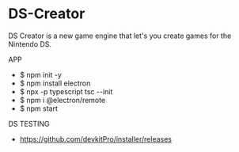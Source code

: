 # DS-Creator
DS Creator is a new game engine that let's you create games for the Nintendo DS.

APP
 - $ npm init -y
 - $ npm install electron
 - $ npx -p typescript tsc --init
 - $ npm i @electron/remote
 - $ npm start

DS TESTING
 - https://github.com/devkitPro/installer/releases
